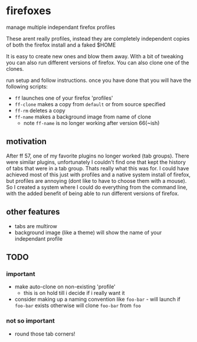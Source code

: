 # firefoxes
manage multiple independant firefox profiles

These arent really profiles, instead they are completely independent
copies of both the firefox install and a faked $HOME

It is easy to create new ones and blow them away. With a bit of tweaking
you can also run different versions of firefox. You can also clone one of
the clones.

run setup and follow instructions. once you have done that you
will have the following scripts:
- `ff`        launches one of your firefox 'profiles'
- `ff-clone`  makes a copy from `default` or from source specified
- `ff-rm`     deletes a copy
- `ff-name`   makes a background image from name of clone
  - note `ff-name` is no longer working after version 66(~ish)

## motivation
After ff 57, one of my favorite plugins no longer worked (tab groups). There were similar
plugins, unfortunately I couldn't find one that kept the history of tabs that were in a tab group.
Thats really what this was for. I could have achieved most of this just with profiles and a native
system install of firefox, but profiles are annoying (dont like to have to choose them with a mouse).
So I created a system where I could do everything from the command line, with the added benefit of
being able to run different versions of firefox.

## other features
  - tabs are multirow
  - background image (like a theme) will show the name of your independant profile

## TODO

### important
  - make auto-clone on non-existing 'profile'
    - this is on hold till i decide if i really want it
  - consider making up a naming convention like `foo-bar` - will launch if `foo-bar` exists otherwise
    will clone `foo-bar` from `foo`
### not so important
  - round those tab corners!


